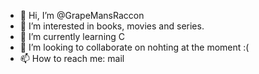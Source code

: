 - 👋 Hi, I’m @GrapeMansRaccon
- 👀 I’m interested in books, movies and series.
- 🌱 I’m currently learning C
- 💞️ I’m looking to collaborate on nohting at the moment :(
- 📫 How to reach me: mail

<!---
GrapeMansRaccon/GrapeMansRaccon is a ✨ special ✨ repository because its `README.md` (this file) appears on your GitHub profile.
You can click the Preview link to take a look at your changes.
--->
